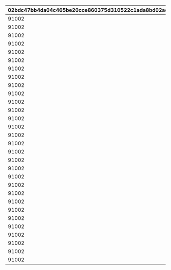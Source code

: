 |02bdc47bb4da04c465be20cce860375d310522c1ada8bd02ac50c66774154035|c423d3f19df3a37e6258e888330506988b427ece8d4d3f612fa655474ec69587|2b990ff375bc2e7323eb35c8de3e332da924705e48553d5cec15cda4965bedde|6438af420c41744749a888924e8b28c3a8604443bf9216fbfffcdd6b11fda4f0|13fce90cad0b0e2dfaa709967b6ecd8d09331e9203af38a074e219c26617d847|c488c569e1b86a131fce3f168af613181b525dccab7f09c57e272a15e4d380a2|0f56829ad08184da487ba822bddef669cb8fc1fcd934dce2c61606e8d35df25f|8a229522747b532438bea774f0cc4b6b4c226cc577ead3aea8bac6e38c8564b9|114530fc4b41a41460026abcdded731716050dd4d3ea9ebaebf5baf67d47bdc1|95e221fd4f6ac45f57810c4f44dda0f35f24d3873ffc8f18370d1d9ee54d31e9|09f6edd48d2317058ce8ae6bb11fe1a4c7d9a57bae06cf1ec8a9d5209aedc115|25064b62bcacb2682326fca3d7bbdde879fe85b1d93e956a2fa300d5166c9f91|c19b0e81c9845215ed178f7f0bcb00d2dc061a64403162265fa0b2081218977d|2dfaf53381b8c3b9e8e8297654d7f15fb3e681e4e96ba0b6ddf598329cd468e2|51df688d37e41b0d57861d572bf90342682dd083ebc9a0afb8847bc95472f100|084e50b83ad58644e30c3223060f650a855b6c94ab6fb7a6b3a66b69cf70287f|b5ddca44efb161fda9c9274cae25f1832320d924f6ed9cbf5b0bc6c0a179bb8b|1ed0aec45d9fa6db9ebd198494b655efe90319ac4bc1f3f71a6e04aaf8a67efb|
| --- | --- | --- | --- | --- | --- | --- | --- | --- | --- | --- | --- | --- | --- | --- | --- | --- | --- |
|91002|4|2|3|90005|30|1001|8|8|94002|100|3|12|20004|2|1|300000|150003|
|91002|4|4|3|90005|30|1001|60|8|94002|150|3|12|140001|2|2|400000|150004|
|91002|4|2|3|90005|30|1001|10|8|94002|150|3|12|20004|2|3|500000|150005|
|91002|4|4|3|90005|30|1001|90|8|94002|200|3|12|140001|2|4|750000|150006|
|91002|4|2|3|90005|30|1001|1|8|94002|200|3|12|21951|2|5|1000000|150007|
|91002|4|2|3|90005|30|1002|8|8|94002|100|3|12|20004|2|1|300000|150003|
|91002|4|4|3|90005|30|1002|60|8|94002|150|3|12|140001|2|2|400000|150004|
|91002|4|2|3|90005|30|1002|10|8|94002|150|3|12|20004|2|3|500000|150005|
|91002|4|4|3|90005|30|1002|90|8|94002|200|3|12|140001|2|4|750000|150006|
|91002|4|2|3|90005|30|1002|1|8|94002|200|3|12|21951|2|5|1000000|150007|
|91002|4|2|100|150004|100|1003|8|8|94002|50|3|12|20004|4|1|300000|150003|
|91002|4|4|5|90005|50|1003|60|8|94002|100|3|12|140001|2|2|400000|150005|
|91002|4|2|500000|94002|50|1003|10|8|0|100|3|0|20004|12|3|0|150006|
|91002|4|4|10|90005|50|1003|90|8|94002|150|3|12|140001|2|4|750000|150007|
|91002|4|2|1000000|94002|50|1003|1|8|0|150|3|0|21951|12|5|0|150008|
|91002|4|2|100|150004|100|1004|8|8|94002|50|3|12|20004|4|1|300000|150003|
|91002|4|4|5|90005|50|1004|60|8|94002|100|3|12|140001|2|2|400000|150005|
|91002|4|2|500000|94002|50|1004|10|8|0|100|3|0|20004|12|3|0|150006|
|91002|4|4|10|90005|50|1004|90|8|94002|150|3|12|140001|2|4|750000|150007|
|91002|4|2|1000000|94002|50|1004|1|8|0|150|3|0|21951|12|5|0|150008|
|91002|4|2|100|150004|100|1005|8|8|94002|50|3|12|20004|4|1|300000|150003|
|91002|4|4|5|90005|50|1005|60|8|94002|100|3|12|140001|2|2|400000|150005|
|91002|4|2|500000|94002|50|1005|10|8|0|100|3|0|20004|12|3|0|150006|
|91002|4|4|10|90005|50|1005|90|8|94002|150|3|12|140001|2|4|750000|150007|
|91002|4|2|1000000|94002|50|1005|1|8|0|150|3|0|21951|12|5|0|150008|
|91002|4|2|100|150005|100|1006|8|8|94002|50|3|12|20004|4|1|300000|150004|
|91002|4|4|5|90005|50|1006|60|8|94002|100|3|12|140001|2|2|400000|150006|
|91002|4|2|500000|94002|50|1006|10|8|0|100|3|0|20004|12|3|0|150007|
|91002|4|4|10|90005|50|1006|90|8|94002|150|3|12|140001|2|4|750000|150008|
|91002|4|2|1000000|94002|50|1006|1|8|0|150|3|0|21951|12|5|0|150009|